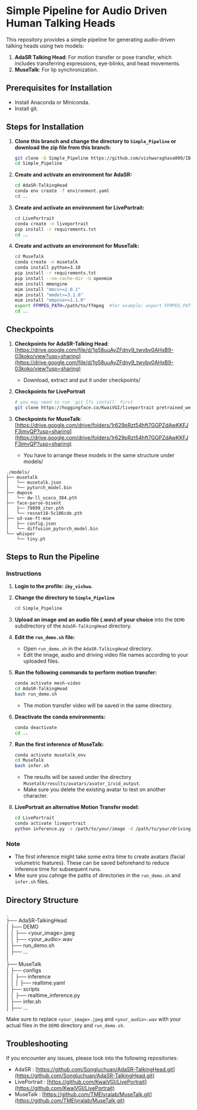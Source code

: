 # Simple Pipeline for Audio Driven Human Talking Heads

This repository provides a simple pipeline for generating audio-driven talking heads using two models:

1. **AdaSR Talking Head**: For motion transfer or pose transfer, which includes transferring expressions, eye-blinks, and head movements.
2. **MuseTalk**: For lip synchronization.
   
## Prerequisites for Installation
- Install Anaconda or Miniconda.
- Install git.
  
## Steps for Installation
1. **Clone this branch and change the directory to `Simple_Pipeline` or download the zip file from this branch:**
   ```sh
   git clone -b Simple_Pipeline https://github.com/vishwaraghava009/IBY_sumbission_Vishwa_Raghava.git
   cd Simple_Pipeline
   
2. **Create and activate an environment for AdaSR:**
   ```sh
   cd AdaSR-TalkingHead
   conda env create -f environment.yaml
   cd ..
   
3. **Create and activate an environment for LivePortrait:**
   ```sh
   cd LivePortrait
   conda create -n liveportrait
   pip install -r requirements.txt
   cd ..

4. **Create and activate an environment for MuseTalk:**
   ```sh
   cd MuseTalk
   conda create -n musetalk
   conda install python=3.10
   pip install -r requirements.txt
   pip install --no-cache-dir -U openmim 
   mim install mmengine 
   mim install "mmcv>=2.0.1" 
   mim install "mmdet>=3.1.0" 
   mim install "mmpose>=1.1.0"
   export FFMPEG_PATH=/path/to/ffmpeg  #for example: export FFMPEG_PATH=/musetalk/ffmpeg-4.4-amd64-static
   cd ..

## Checkpoints

1. **Checkpoints for AdaSR-Talking Head**: [https://drive.google.com/file/d/1g58uuAyZFdny9_twvbv0AHxB9-03koko/view?usp=sharing](https://drive.google.com/file/d/1g58uuAyZFdny9_twvbv0AHxB9-03koko/view?usp=sharing)
   - Download, extract and put it under checkpoints/

2. **Checkpoints for LivePortrait**
   ```sh
   # you may need to run `git lfs install` first
   git clone https://huggingface.co/KwaiVGI/liveportrait pretrained_weights
   
3. **Checkpoints for MuseTalk**: [https://drive.google.com/drive/folders/1r629pRzt54hft7GGPZdAwKKFJF3jmvQP?usp=sharing](https://drive.google.com/drive/folders/1r629pRzt54hft7GGPZdAwKKFJF3jmvQP?usp=sharing)
   - You have to arrange these models in the same structure under models/
```
./models/
├── musetalk
│   └── musetalk.json
│   └── pytorch_model.bin
├── dwpose
│   └── dw-ll_ucoco_384.pth
├── face-parse-bisent
│   ├── 79999_iter.pth
│   └── resnet18-5c106cde.pth
├── sd-vae-ft-mse
│   ├── config.json
│   └── diffusion_pytorch_model.bin
└── whisper
    └── tiny.pt
```

## Steps to Run the Pipeline

### Instructions

1. **Login to the profile: `iby_vishwa`.**

2. **Change the directory to `Simple_Pipeline`**
   
   ```sh
   cd Simple_Pipeline

4. **Upload an image and an audio file (.wav) of your choice** into the `DEMO` subdirectory of the `AdaSR-TalkingHead` directory.

5. **Edit the `run_demo.sh` file:**
   - Open `run_demo.sh` in the `AdaSR-TalkingHead` directory.
   - Edit the image, audio and driving video file names according to your uploaded files.

6. **Run the following commands to perform motion transfer:**

    ```sh
    conda activate mesh-video
    cd AdaSR-TalkingHead
    bash run_demo.sh
    ```

    - The motion transfer video will be saved in the same directory.

7. **Deactivate the conda environments:**

    ```sh
    conda deactivate
    cd ..
    ```

8. **Run the first inference of MuseTalk:**

    ```sh
    conda activate musetalk_env
    cd MuseTalk
    bash infer.sh
    ```

    - The results will be saved under the directory `Musetalk/results/avatars/avator_1/vid_output`.
    - Make sure you delete the existing avatar to test on another character.
  
9. **LivePortrait an alternative Motion Transfer model:**

   ```sh
   cd LivePortrait
   conda activate liveportrait
   python inference.py -s /path/to/your/image -d /path/to/your/driving_video --no_flag_pasteback

### Note

- The first inference might take some extra time to create avatars (facial volumetric features). These can be saved beforehand to reduce inference time for subsequent runs.
- Mke sure you cahnge the paths of directories in the `run_demo.sh` and `infer.sh` files.

## Directory Structure

.                                                                                                                                              
├── AdaSR-TalkingHead                                                                                                                          
│   ├── DEMO                                                                                                                                   
│   │   ├── <your_image>.jpeg                                                                                                                  
│   │   ├── <your_audio>.wav                                                                                                                   
│   ├── run_demo.sh                                                                                                                            
│   ├── ...                                                                                                                                    
│                                                                                                                                              
├── MuseTalk                                                                                                                                   
│   ├── configs                                                                                                                                
│   │   ├── inference                                                                                                                          
│   │   │   ├── realtime.yaml                                                                                                                  
│   ├── scripts                                                                                                                                
│   │   ├── realtime_inference.py                                                                                                              
│   ├── infer.sh                                                                                                                               
│   ├── ...               

Make sure to replace `<your_image>.jpeg` and `<your_audio>.wav` with your actual files in the `DEMO` directory and `run_demo.sh`.

## Troubleshooting

If you encounter any issues, please look into the following repositories:
   - AdaSR : [https://github.com/Songluchuan/AdaSR-TalkingHead.git](https://github.com/Songluchuan/AdaSR-TalkingHead.git)
   - LivePortrait : [https://github.com/KwaiVGI/LivePortrait](https://github.com/KwaiVGI/LivePortrait)
   - MuseTalk : [https://github.com/TMElyralab/MuseTalk.git](https://github.com/TMElyralab/MuseTalk.git)
